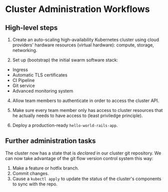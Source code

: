 # Cluster Administration Workflows

## High-level steps

1. Create an auto-scaling high-availability Kubernetes cluster using cloud providers' hardware resources (virtual hardware): compute, storage, networking.

2. Set up (bootstrap) the initial swarm software stack:

- Ingress
- Automatic TLS certificates
- CI Pipeline
- Git service
- Advanced monitoring system

4. Allow team members to authenticate in order to access the cluster API.

5. Make sure every team member only has access to cluster resources that he actually needs to have access to (least priviledge principle).

6. Deploy a production-ready `hello-world-rails-app`.

## Further administration tasks

The cluster now has a state that is *declared* in our cluster git repository. We can now take advantage of the git flow version control system this way:

1. Make a feature or hotfix branch.
2. Commit changes.
3. Cause a `kubectl apply` to update the status of the cluster's components to sync with the repo.

